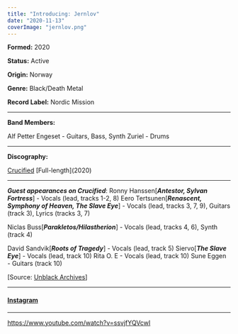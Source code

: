 ```yaml
---
title: "Introducing: Jernlov"
date: "2020-11-13"
coverImage: "jernlov.png"
---
```


**Formed:** 2020

**Status:** Active

**Origin:** Norway

**Genre:** Black/Death Metal

**Record Label:** Nordic Mission

* * *

**Band Members:**

Alf Petter Engeset - Guitars, Bass, Synth Zuriel - Drums

* * *

**Discography:**

[Crucified](https://www.nordicmission.net/en/products/jernlov-crucified-cd-pre-order) \[Full-length\](2020)

* * *

_**Guest appearances on Crucified**_: Ronny Hanssen\[_**Antestor, Sylvan Fortress**_\] - Vocals (lead, tracks 1-2, 8) Eero Tertsunen\[_**Renascent, Symphony of Heaven, The Slave Eye**_\] - Vocals (lead, tracks 3, 7, 9), Guitars (track 3), Lyrics (tracks 3, 7)

Niclas Buss\[_**Parakletos/Hilastherion**_\] - Vocals (lead, tracks 4, 6), Synth (track 4)

David Sandvik\[_**Roots of Tragedy**_\] - Vocals (lead, track 5) Siervo\[_**The Slave Eye**_\] - Vocals (lead, track 10) Rita O. E - Vocals (lead, track 10) Sune Eggen - Guitars (track 10)

\[Source: [Unblack Archives](http://unblack-archives.blogspot.com/2020/04/jernlov.html)\]

* * *

#### [Instagram](https://www.instagram.com/jernlov.band/)

* * *

https://www.youtube.com/watch?v=ssvjfYQVcwI
